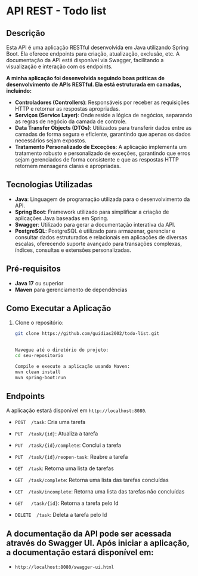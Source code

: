 # API REST - Todo list

## Descrição

Esta API é uma aplicação RESTful desenvolvida em Java utilizando Spring Boot. Ela oferece endpoints para criação, atualização, exclusão, etc. A documentação da API está disponível via Swagger, facilitando a visualização e interação com os endpoints.

**A minha aplicação foi desenvolvida seguindo boas práticas de desenvolvimento de APIs RESTful. Ela está estruturada em camadas, incluindo:**

- **Controladores (Controllers)**: Responsáveis por receber as requisições HTTP e retornar as respostas apropriadas.
- **Serviços (Service Layer)**: Onde reside a lógica de negócios, separando as regras de negócio da camada de controle.
- **Data Transfer Objects (DTOs)**: Utilizados para transferir dados entre as camadas de forma segura e eficiente, garantindo que apenas os dados necessários sejam expostos.
- **Tratamento Personalizado de Exceções**: A aplicação implementa um tratamento robusto e personalizado de exceções, garantindo que erros sejam gerenciados de forma consistente e que as respostas HTTP retornem mensagens claras e apropriadas.


## Tecnologias Utilizadas

- **Java**: Linguagem de programação utilizada para o desenvolvimento da API.
- **Spring Boot**: Framework utilizado para simplificar a criação de aplicações Java baseadas em Spring.
- **Swagger**: Utilizado para gerar a documentação interativa da API.
- **PostgreSQL**: PostgreSQL é utilizado para armazenar, gerenciar e consultar dados estruturados e relacionais em aplicações de diversas escalas, oferecendo suporte avançado para transações complexas, índices, consultas e extensões personalizadas.

## Pré-requisitos

- **Java 17** ou superior
- **Maven** para gerenciamento de dependências

## Como Executar a Aplicação

1. Clone o repositório:

   ```bash
   git clone https://github.com/guidias2002/todo-list.git

  
   Navegue até o diretório do projeto:
   cd seu-repositorio

   Compile e execute a aplicação usando Maven:
   mvn clean install
   mvn spring-boot:run


## Endpoints

A aplicação estará disponível em `http://localhost:8080`.

- `POST  /task`: Cria uma tarefa

- `PUT  /task/{id}`: Atualiza a tarefa

- `PUT  /task/{id}/complete`: Conclui a tarefa

- `PUT  /task/{id}/reopen-task`: Reabre a tarefa

- `GET  /task`: Retorna uma lista de tarefas

- `GET  /task/complete`: Retorna uma lista das tarefas concluídas

- `GET  /task/incomplete`: Retorna uma lista das tarefas não concluídas

- `GET   /task/{id}`: Retorna a tarefa pelo Id

- `DELETE  /task`: Deleta a tarefa pelo Id

## A documentação da API pode ser acessada através do Swagger UI. Após iniciar a aplicação, a documentação estará disponível em:

- `http://localhost:8080/swagger-ui.html`

